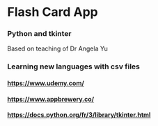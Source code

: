# Flash Card App
### Python and tkinter
Based on teaching of Dr Angela Yu
### Learning new languages with csv files 
#### https://www.udemy.com/
#### https://www.appbrewery.co/
#### https://docs.python.org/fr/3/library/tkinter.html